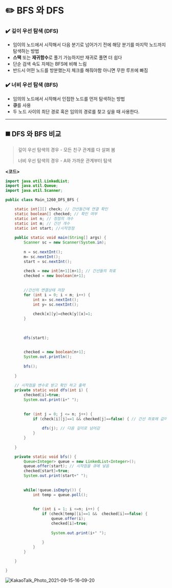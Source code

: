 # ✏️ BFS 와 DFS 



### ✔️ 깊이 우선 탐색 (DFS)

* 임이의 노드에서 시작해서 다음 분기로 넘어가기 전에 해당 분기를 마지막 노드까지 탐색하는 방법
* **스택** 또는 **재귀함수**로 풀기 가능하지만 재귀로 풀면 더 쉽다
* 단순 검색 속도 자체는 BFS에 비해 느림
* 반드시 어떤 노드를 방분했는지 체크를 해줘야함 아니면 무한 루프에 빠짐



### ✔️ 너비 우선 탐색 (BFS)

* 임의의 노드에서 시작해서 인접한 노드를 먼저 탐색하는 방법
* **큐**를 사용
* 두 노드 사이의 최단 경로 혹은 임의의 경로를 찾고 싶을 때 사용한다.



---



## ◼️ DFS 와 BFS 비교

> 깊이 우선 탐색의 경우 - 모든 친구 관계를 다 살펴 봄
>
> 너비 우선 탐색의 경우 - A와 가까운 관계부터 탐색

**<코드>**

```java
import java.util.LinkedList;
import java.util.Queue;
import java.util.Scanner;

public class Main_1260_DFS_BFS {

	static int[][] check; // 간선들간에 연결 확인
	static boolean[] checked; // 확인 여부
	static int n; // 정점의 개수
	static int m; // 간선 개수
	static int start; //시작정점
	
	public static void main(String[] args) {
		Scanner sc = new Scanner(System.in);
		
		n = sc.nextInt();
		m= sc.nextInt();
		start = sc.nextInt();
		
		check = new int[n+1][n+1]; // 간선들의 좌표
		checked = new boolean[n+1]; 
		
		
		//간선의 연결상태 저장
		for (int i = 0; i < m; i++) {
			int x= sc.nextInt();
			int y= sc.nextInt();
			
			check[x][y]=check[y][x]=1;
		}
		
		
		
		dfs(start); 
		
		
		checked = new boolean[n+1];
		System.out.println();
		
		bfs();
		
	}
	
	// 시작점을 변수로 받고 확인 하고 출력
	private static void dfs(int i) {
		checked[i]=true;
		System.out.print(i+" ");
		
		
		for (int j = 0; j <= n; j++) {
			if (check[i][j]==1 && checked[j]==false) { // 간선 좌표에 값이 1이고 false이면
				
				dfs(j); // 다음 깊이로 넘어감 
			}
		}
		
	}

	private static void bfs() {
		Queue<Integer> queue = new LinkedList<Integer>();
		queue.offer(start); // 시작점을 큐에 넣음
		checked[start]=true;
		System.out.print(start+" ");
		
		
		while(!queue.isEmpty()) {
			int temp = queue.poll();
			
			
			for (int i = 1; i <=n; i++) {
				if (check[temp][i]==1 &&  checked[i]==false) {
					queue.offer(i);
					checked[i]=true;
					
					System.out.print(i+" ");
					
				}
			}
		}

	}

}
```

![KakaoTalk_Photo_2021-09-15-16-09-20](/Users/an-yeji/Downloads/KakaoTalk_Photo_2021-09-15-16-09-20.jpeg)